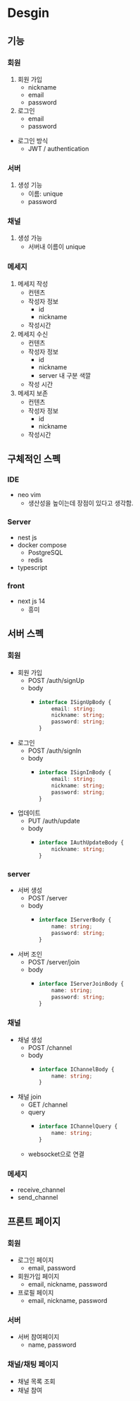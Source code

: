 # Desgin

## 기능
### 회원
1. 회원 가입
    - nickname
    - email
    - password
1. 로그인
    - email
    - password
- 로그인 방식
    - JWT / authentication

### 서버
1. 생성 기능
    - 이름: unique
    - password

### 채널 
1. 생성 가능
    - 서버내 이름이 unique

### 메세지
1. 메세지 작성
    - 컨텐츠
    - 작성자 정보
        - id
        - nickname
    - 작성시간
1. 메세지 수신
    - 컨텐츠
    - 작성자 정보
        - id
        - nickname
        - server 내 구분 색깔
    - 작성 시간
1. 메세지 보존
    - 컨텐츠
    - 작성자 정보
        - id
        - nickname
    - 작성시간

## 구체적인 스펙
### IDE
- neo vim
    - 생산성을 높이는데 장점이 있다고 생각함.

### Server
- nest js
- docker compose
    - PostgreSQL
    - redis
- typescript

### front
- next js 14
    - 흥미

## 서버 스펙
### 회원
- 회원 가입
    - POST /auth/signUp
    - body
        - ```typescript
          interface ISignUpBody {
              email: string;
              nickname: string;
              password: string;
          }
          ``` 
- 로그인
    - POST /auth/signIn
    - body
        - ```typescript
          interface ISignInBody {
              email: string;
              nickname: string;
              password: string;
          }
          ```
- 업데이트
    - PUT /auth/update
    - body
         - ```typescript
           interface IAuthUpdateBody {
               nickname: string;
           }
           ```
### server
- 서버 생성
    - POST /server
    - body
        - ```typescript
          interface IServerBody {
              name: string;
              password: string;
          }
          ``` 
- 서버 조인
    - POST /server/join
    - body
        - ```typescript
          interface IServerJoinBody {
              name: string;
              password: string;
          }
          ```
### 채널
- 채널 생성
    - POST /channel
    - body
        - ```typescript
          interface IChannelBody {
              name: string;
          }
          ```
- 채널 join
    - GET /channel
    - query
        - ```typescript
          interface IChannelQuery {
              name: string;
          }
          ```
    - websocket으로 연결

### 메세지
- receive_channel
- send_channel

## 프론트 페이지
### 회원
- 로그인 페이지
    - email, password
- 회원가입 페이지
    - email, nickname, password
- 프로필 페이지
    - email, nickname, password

### 서버
- 서버 참여페이지
    - name, password

### 채널/채팅 페이지
- 채널 목록 조회
- 채널 참여

